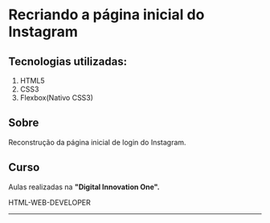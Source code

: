 # Recriando a página inicial do Instagram

## Tecnologias utilizadas:
1. HTML5
1. CSS3
1. Flexbox(Nativo CSS3)

## Sobre 
Reconstrução da página inicial de login do Instagram.

## Curso
Aulas realizadas na **"Digital Innovation One".** 
<p>HTML-WEB-DEVELOPER</p>

___